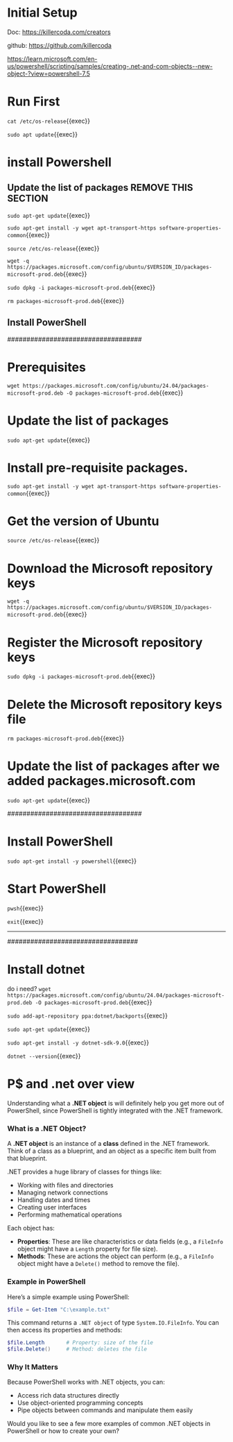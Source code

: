 
# Initial Setup

Doc: https://killercoda.com/creators

github: https://github.com/killercoda

https://learn.microsoft.com/en-us/powershell/scripting/samples/creating-.net-and-com-objects--new-object-?view=powershell-7.5

# Run First

`cat /etc/os-release`{{exec}}

`sudo apt update`{{exec}}



# install Powershell

## Update the list of packages REMOVE THIS SECTION
`sudo apt-get update`{{exec}}

`sudo apt-get install -y wget apt-transport-https software-properties-common`{{exec}}

`source /etc/os-release`{{exec}}

`wget -q https://packages.microsoft.com/config/ubuntu/$VERSION_ID/packages-microsoft-prod.deb`{{exec}}

`sudo dpkg -i packages-microsoft-prod.deb`{{exec}}

`rm packages-microsoft-prod.deb`{{exec}}



## Install PowerShell


###################################
# Prerequisites

`wget https://packages.microsoft.com/config/ubuntu/24.04/packages-microsoft-prod.deb -O packages-microsoft-prod.deb`{{exec}}

# Update the list of packages
`sudo apt-get update`{{exec}}

# Install pre-requisite packages.
`sudo apt-get install -y wget apt-transport-https software-properties-common`{{exec}}

# Get the version of Ubuntu
`source /etc/os-release`{{exec}}

# Download the Microsoft repository keys
`wget -q https://packages.microsoft.com/config/ubuntu/$VERSION_ID/packages-microsoft-prod.deb`{{exec}}

# Register the Microsoft repository keys
`sudo dpkg -i packages-microsoft-prod.deb`{{exec}}

# Delete the Microsoft repository keys file
`rm packages-microsoft-prod.deb`{{exec}}

# Update the list of packages after we added packages.microsoft.com
`sudo apt-get update`{{exec}}

###################################
# Install PowerShell
`sudo apt-get install -y powershell`{{exec}}

# Start PowerShell
`pwsh`{{exec}}

`exit`{{exec}}


---

##################################
# Install dotnet

do i need? `wget https://packages.microsoft.com/config/ubuntu/24.04/packages-microsoft-prod.deb -O packages-microsoft-prod.deb`{{exec}}


`sudo add-apt-repository ppa:dotnet/backports`{{exec}}


`sudo apt-get update`{{exec}}

`sudo apt-get install -y dotnet-sdk-9.0`{{exec}}

`dotnet --version`{{exec}}

# P$ and .net over view

Understanding what a **.NET object** is will definitely help you get more out of PowerShell, since PowerShell is tightly integrated with the .NET framework.

### What is a .NET Object?

A **.NET object** is an instance of a **class** defined in the .NET framework. Think of a class as a blueprint, and an object as a specific item built from that blueprint.

.NET provides a huge library of classes for things like:
- Working with files and directories
- Managing network connections
- Handling dates and times
- Creating user interfaces
- Performing mathematical operations

Each object has:
- **Properties**: These are like characteristics or data fields (e.g., a `FileInfo` object might have a `Length` property for file size).
- **Methods**: These are actions the object can perform (e.g., a `FileInfo` object might have a `Delete()` method to remove the file).

### Example in PowerShell

Here’s a simple example using PowerShell:

```powershell
$file = Get-Item "C:\example.txt"
```

This command returns a `.NET object` of type `System.IO.FileInfo`. You can then access its properties and methods:

```powershell
$file.Length       # Property: size of the file
$file.Delete()     # Method: deletes the file
```

### Why It Matters

Because PowerShell works with .NET objects, you can:
- Access rich data structures directly
- Use object-oriented programming concepts
- Pipe objects between commands and manipulate them easily

Would you like to see a few more examples of common .NET objects in PowerShell or how to create your own?
